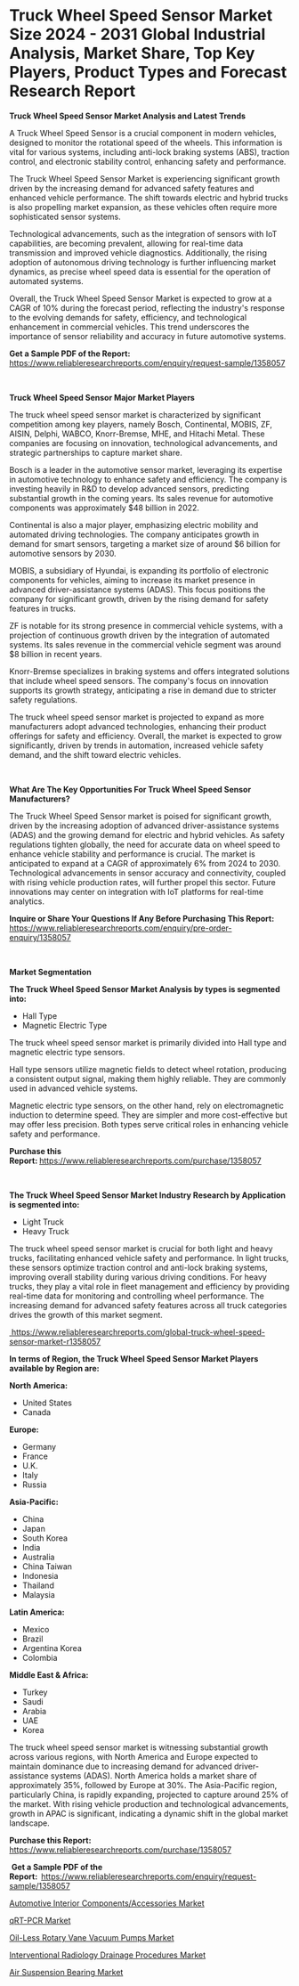 <p><h1>Truck Wheel Speed Sensor Market Size 2024 - 2031 Global Industrial Analysis, Market Share, Top Key Players, Product Types and Forecast Research Report</h1></p><p><strong>Truck Wheel Speed Sensor Market Analysis and Latest Trends</strong></p>
<p><p>A Truck Wheel Speed Sensor is a crucial component in modern vehicles, designed to monitor the rotational speed of the wheels. This information is vital for various systems, including anti-lock braking systems (ABS), traction control, and electronic stability control, enhancing safety and performance. </p><p>The Truck Wheel Speed Sensor Market is experiencing significant growth driven by the increasing demand for advanced safety features and enhanced vehicle performance. The shift towards electric and hybrid trucks is also propelling market expansion, as these vehicles often require more sophisticated sensor systems. </p><p>Technological advancements, such as the integration of sensors with IoT capabilities, are becoming prevalent, allowing for real-time data transmission and improved vehicle diagnostics. Additionally, the rising adoption of autonomous driving technology is further influencing market dynamics, as precise wheel speed data is essential for the operation of automated systems.</p><p>Overall, the Truck Wheel Speed Sensor Market is expected to grow at a CAGR of 10% during the forecast period, reflecting the industry's response to the evolving demands for safety, efficiency, and technological enhancement in commercial vehicles. This trend underscores the importance of sensor reliability and accuracy in future automotive systems.</p></p>
<p><strong>Get a Sample PDF of the Report:&nbsp;</strong> <a href="https://www.reliableresearchreports.com/enquiry/request-sample/1358057?utm_campaign=7&utm_medium=2&utm_source=Github&utm_content=ia&utm_term=03112024&utm_id=truck-wheel-speed-sensor">https://www.reliableresearchreports.com/enquiry/request-sample/1358057</a></p>
<p>&nbsp;</p>
<p><strong>Truck Wheel Speed Sensor Major Market Players</strong></p>
<p><p>The truck wheel speed sensor market is characterized by significant competition among key players, namely Bosch, Continental, MOBIS, ZF, AISIN, Delphi, WABCO, Knorr-Bremse, MHE, and Hitachi Metal. These companies are focusing on innovation, technological advancements, and strategic partnerships to capture market share.</p><p>Bosch is a leader in the automotive sensor market, leveraging its expertise in automotive technology to enhance safety and efficiency. The company is investing heavily in R&D to develop advanced sensors, predicting substantial growth in the coming years. Its sales revenue for automotive components was approximately $48 billion in 2022.</p><p>Continental is also a major player, emphasizing electric mobility and automated driving technologies. The company anticipates growth in demand for smart sensors, targeting a market size of around $6 billion for automotive sensors by 2030. </p><p>MOBIS, a subsidiary of Hyundai, is expanding its portfolio of electronic components for vehicles, aiming to increase its market presence in advanced driver-assistance systems (ADAS). This focus positions the company for significant growth, driven by the rising demand for safety features in trucks.</p><p>ZF is notable for its strong presence in commercial vehicle systems, with a projection of continuous growth driven by the integration of automated systems. Its sales revenue in the commercial vehicle segment was around $8 billion in recent years.</p><p>Knorr-Bremse specializes in braking systems and offers integrated solutions that include wheel speed sensors. The company's focus on innovation supports its growth strategy, anticipating a rise in demand due to stricter safety regulations.</p><p>The truck wheel speed sensor market is projected to expand as more manufacturers adopt advanced technologies, enhancing their product offerings for safety and efficiency. Overall, the market is expected to grow significantly, driven by trends in automation, increased vehicle safety demand, and the shift toward electric vehicles.</p></p>
<p>&nbsp;</p>
<p><strong>What Are The Key Opportunities For Truck Wheel Speed Sensor Manufacturers?</strong></p>
<p><p>The Truck Wheel Speed Sensor market is poised for significant growth, driven by the increasing adoption of advanced driver-assistance systems (ADAS) and the growing demand for electric and hybrid vehicles. As safety regulations tighten globally, the need for accurate data on wheel speed to enhance vehicle stability and performance is crucial. The market is anticipated to expand at a CAGR of approximately 6% from 2024 to 2030. Technological advancements in sensor accuracy and connectivity, coupled with rising vehicle production rates, will further propel this sector. Future innovations may center on integration with IoT platforms for real-time analytics.</p></p>
<p><strong>Inquire or Share Your Questions If Any Before Purchasing This Report:</strong> <a href="https://www.reliableresearchreports.com/enquiry/pre-order-enquiry/1358057?utm_campaign=7&utm_medium=2&utm_source=Github&utm_content=ia&utm_term=03112024&utm_id=truck-wheel-speed-sensor">https://www.reliableresearchreports.com/enquiry/pre-order-enquiry/1358057</a></p>
<p>&nbsp;</p>
<p><strong>Market Segmentation</strong></p>
<p><strong>The Truck Wheel Speed Sensor Market Analysis by types is segmented into:</strong></p>
<p><ul><li>Hall Type</li><li>Magnetic Electric Type</li></ul></p>
<p><p>The truck wheel speed sensor market is primarily divided into Hall type and magnetic electric type sensors. </p><p>Hall type sensors utilize magnetic fields to detect wheel rotation, producing a consistent output signal, making them highly reliable. They are commonly used in advanced vehicle systems. </p><p>Magnetic electric type sensors, on the other hand, rely on electromagnetic induction to determine speed. They are simpler and more cost-effective but may offer less precision. Both types serve critical roles in enhancing vehicle safety and performance.</p></p>
<p><strong>Purchase this Report:&nbsp;</strong><a href="https://www.reliableresearchreports.com/purchase/1358057?utm_campaign=7&utm_medium=2&utm_source=Github&utm_content=ia&utm_term=03112024&utm_id=truck-wheel-speed-sensor">https://www.reliableresearchreports.com/purchase/1358057</a></p>
<p>&nbsp;</p>
<p><strong>The Truck Wheel Speed Sensor Market Industry Research by Application is segmented into:</strong></p>
<p><ul><li>Light Truck</li><li>Heavy Truck</li></ul></p>
<p><p>The truck wheel speed sensor market is crucial for both light and heavy trucks, facilitating enhanced vehicle safety and performance. In light trucks, these sensors optimize traction control and anti-lock braking systems, improving overall stability during various driving conditions. For heavy trucks, they play a vital role in fleet management and efficiency by providing real-time data for monitoring and controlling wheel performance. The increasing demand for advanced safety features across all truck categories drives the growth of this market segment.</p></p>
<p><a href="https://www.reliableresearchreports.com/global-truck-wheel-speed-sensor-market-r1358057?utm_campaign=7&utm_medium=2&utm_source=Github&utm_content=ia&utm_term=03112024&utm_id=truck-wheel-speed-sensor">&nbsp;https://www.reliableresearchreports.com/global-truck-wheel-speed-sensor-market-r1358057</a></p>
<p><strong>In terms of Region, the Truck Wheel Speed Sensor Market Players available by Region are:</strong></p>
<p>
    <p> <strong> North America: </strong>
        <ul>
            <li>United States</li>
            <li>Canada</li>
        </ul>
        </p> 
    <p> <strong> Europe: </strong>
        <ul>
            <li>Germany</li>
            <li>France</li>
            <li>U.K.</li>
            <li>Italy</li>
            <li>Russia</li>
        </ul>
        </p> 
    <p> <strong> Asia-Pacific: </strong>
        <ul>
            <li>China</li>
            <li>Japan</li>
            <li>South Korea</li>
            <li>India</li>
            <li>Australia</li>
            <li>China Taiwan</li>
            <li>Indonesia</li>
            <li>Thailand</li>
            <li>Malaysia</li>
        </ul>
        </p> 
    <p> <strong> Latin America: </strong>
        <ul>
            <li>Mexico</li>
            <li>Brazil</li>
            <li>Argentina Korea</li>
            <li>Colombia</li>
        </ul>
        </p> 
    <p> <strong> Middle East & Africa: </strong>
        <ul>
            <li>Turkey</li>
            <li>Saudi</li>
            <li>Arabia</li>
            <li>UAE</li>
            <li>Korea</li>
        </ul>
    </p>
    </p>
<p><p>The truck wheel speed sensor market is witnessing substantial growth across various regions, with North America and Europe expected to maintain dominance due to increasing demand for advanced driver-assistance systems (ADAS). North America holds a market share of approximately 35%, followed by Europe at 30%. The Asia-Pacific region, particularly China, is rapidly expanding, projected to capture around 25% of the market. With rising vehicle production and technological advancements, growth in APAC is significant, indicating a dynamic shift in the global market landscape.</p></p>
<p><strong>Purchase this Report: </strong><a href="https://www.reliableresearchreports.com/purchase/1358057?utm_campaign=7&utm_medium=2&utm_source=Github&utm_content=ia&utm_term=03112024&utm_id=truck-wheel-speed-sensor">https://www.reliableresearchreports.com/purchase/1358057</a></p>
<p>&nbsp;<strong>Get a Sample PDF of the Report:&nbsp;&nbsp;</strong><a href="https://www.reliableresearchreports.com/enquiry/request-sample/1358057?utm_campaign=7&utm_medium=2&utm_source=Github&utm_content=ia&utm_term=03112024&utm_id=truck-wheel-speed-sensor">https://www.reliableresearchreports.com/enquiry/request-sample/1358057</a></p>
<p><strong></strong></p>
<p><p><a href="https://github.com/arnaudyclavinec/Market-Research-Report-List-1/blob/main/automotive-interior-componentsaccessories-market.md?utm_campaign=7&utm_medium=2&utm_source=Github&utm_content=ia&utm_term=03112024&utm_id=truck-wheel-speed-sensor">Automotive Interior Components/Accessories Market</a></p><p><a href="https://issuu.com/reportprime-2/docs/qrt-pcr-market-size-2030.pptx_2efde27a5dc58b?utm_campaign=7&utm_medium=2&utm_source=Github&utm_content=ia&utm_term=03112024&utm_id=truck-wheel-speed-sensor">qRT-PCR Market</a></p><p><a href="https://www.linkedin.com/pulse/oil-less-rotary-vane-vacuum-pumps-market-evolution-global-x560f?utm_campaign=7&utm_medium=2&utm_source=Github&utm_content=ia&utm_term=03112024&utm_id=truck-wheel-speed-sensor">Oil-Less Rotary Vane Vacuum Pumps Market</a></p><p><a href="https://issuu.com/reportprime-2/docs/interventional-radiology-drainage-p_f1222cfe7ba823?utm_campaign=7&utm_medium=2&utm_source=Github&utm_content=ia&utm_term=03112024&utm_id=truck-wheel-speed-sensor">Interventional Radiology Drainage Procedures Market</a></p><p><a href="https://www.linkedin.com/pulse/in-depth-air-suspension-bearing-market-review-size-share-103cagr-vufqf?utm_campaign=7&utm_medium=2&utm_source=Github&utm_content=ia&utm_term=03112024&utm_id=truck-wheel-speed-sensor">Air Suspension Bearing Market</a></p></p>